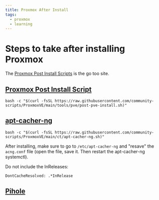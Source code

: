 ```yaml
---
title: Proxmox After Install
tags:
  - proxmox
  - learning
---
```


# Steps to take after installing Proxmox

The [Proxmox Post Install Scripts](https://community-scripts.github.io/ProxmoxVE/) is the go too site.

## [Proxmox Post Install Script](https://community-scripts.github.io/ProxmoxVE/scripts?id=post-pve-install)

```
bash -c "$(curl -fsSL https://raw.githubusercontent.com/community-scripts/ProxmoxVE/main/tools/pve/post-pve-install.sh)"
```

## [apt-cacher-ng](https://community-scripts.github.io/ProxmoxVE/scripts?id=apt-cacher-ng)

```
bash -c "$(curl -fsSL https://raw.githubusercontent.com/community-scripts/ProxmoxVE/main/ct/apt-cacher-ng.sh)"
```

After installing, make sure to go to `/etc/apt-cacher-ng` and "resave" the `acng.conf` file (open the file, save it. Then restart the apt-cacher-ng systemctl).

Do not include the InReleases:
```
DontCacheResolved: .*InRelease
```
## [Pihole](https://community-scripts.github.io/ProxmoxVE/scripts?id=pihole)
